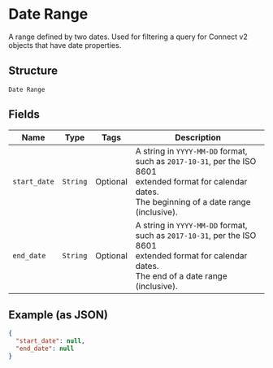 
# Date Range

A range defined by two dates. Used for filtering a query for Connect v2
objects that have date properties.

## Structure

`Date Range`

## Fields

| Name | Type | Tags | Description |
|  --- | --- | --- | --- |
| `start_date` | `String` | Optional | A string in `YYYY-MM-DD` format, such as `2017-10-31`, per the ISO 8601<br>extended format for calendar dates.<br>The beginning of a date range (inclusive). |
| `end_date` | `String` | Optional | A string in `YYYY-MM-DD` format, such as `2017-10-31`, per the ISO 8601<br>extended format for calendar dates.<br>The end of a date range (inclusive). |

## Example (as JSON)

```json
{
  "start_date": null,
  "end_date": null
}
```

